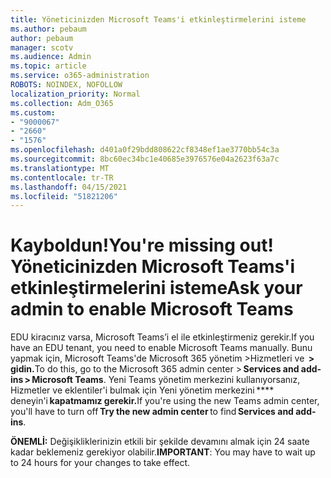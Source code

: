 ```yaml
---
title: Yöneticinizden Microsoft Teams'i etkinleştirmelerini isteme
ms.author: pebaum
author: pebaum
manager: scotv
ms.audience: Admin
ms.topic: article
ms.service: o365-administration
ROBOTS: NOINDEX, NOFOLLOW
localization_priority: Normal
ms.collection: Adm_O365
ms.custom:
- "9000067"
- "2660"
- "1576"
ms.openlocfilehash: d401a0f29bdd808622cf8348ef1ae3770bb54c3a
ms.sourcegitcommit: 8bc60ec34bc1e40685e3976576e04a2623f63a7c
ms.translationtype: MT
ms.contentlocale: tr-TR
ms.lasthandoff: 04/15/2021
ms.locfileid: "51821206"
---
```

# <a name="youre-missing-out-ask-your-admin-to-enable-microsoft-teams"></a><span data-ttu-id="a2f5c-102">Kayboldun!</span><span class="sxs-lookup"><span data-stu-id="a2f5c-102">You're missing out!</span></span> <span data-ttu-id="a2f5c-103">Yöneticinizden Microsoft Teams'i etkinleştirmelerini isteme</span><span class="sxs-lookup"><span data-stu-id="a2f5c-103">Ask your admin to enable Microsoft Teams</span></span>

<span data-ttu-id="a2f5c-104">EDU kiracınız varsa, Microsoft Teams’i el ile etkinleştirmeniz gerekir.</span><span class="sxs-lookup"><span data-stu-id="a2f5c-104">If you have an EDU tenant, you need to enable Microsoft Teams manually.</span></span> <span data-ttu-id="a2f5c-105">Bunu yapmak için, Microsoft Teams'de Microsoft 365 yönetim >Hizmetleri ve  **> gidin.**</span><span class="sxs-lookup"><span data-stu-id="a2f5c-105">To do this, go to the Microsoft 365 admin center > **Services and add-ins > Microsoft Teams**.</span></span> <span data-ttu-id="a2f5c-106">Yeni Teams yönetim merkezini kullanıyorsanız, Hizmetler ve eklentiler'i bulmak için Yeni yönetim merkezini \*\*\*\*   deneyin'i **kapatmamız gerekir.**</span><span class="sxs-lookup"><span data-stu-id="a2f5c-106">If you're using the new Teams admin center, you'll have to turn off **Try the new admin center** to find **Services and add-ins**.</span></span> 

<span data-ttu-id="a2f5c-107">**ÖNEMLİ:** Değişikliklerinizin etkili bir şekilde devamını almak için 24 saate kadar beklemeniz gerekiyor olabilir.</span><span class="sxs-lookup"><span data-stu-id="a2f5c-107">**IMPORTANT**: You may have to wait up to 24 hours for your changes to take effect.</span></span>